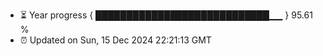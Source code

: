 - ⏳ Year progress { ████████████████████████████▁▁ } 95.61 %
- ⏰ Updated on Sun, 15 Dec 2024 22:21:13 GMT

